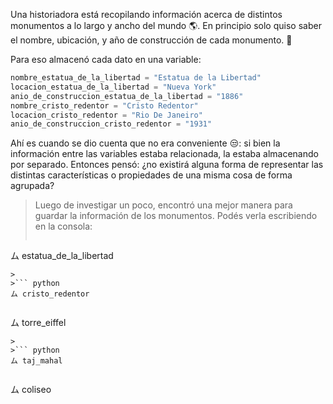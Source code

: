 Una historiadora está recopilando información acerca de distintos monumentos a lo largo y ancho del mundo :earth_americas:. En principio solo quiso saber el nombre, ubicación, y año de construcción de cada monumento. :moyai:

Para eso almacenó cada dato en una variable:

```python
nombre_estatua_de_la_libertad = "Estatua de la Libertad"
locacion_estatua_de_la_libertad = "Nueva York"
anio_de_construccion_estatua_de_la_libertad = "1886"
nombre_cristo_redentor = "Cristo Redentor"
locacion_cristo_redentor = "Rio De Janeiro"
anio_de_construccion_cristo_redentor = "1931"
```

Ahí es cuando se dio cuenta que no era conveniente :unamused:: si bien la información entre las variables estaba relacionada, la estaba almacenando por separado. Entonces pensó: ¿no existirá alguna forma de representar las distintas características o propiedades de una misma cosa de forma agrupada? 

> Luego de investigar un poco, encontró una mejor manera para guardar la información de los monumentos. Podés verla escribiendo en la consola:
>
>``` python
ム estatua_de_la_libertad
```
>
>``` python
ム cristo_redentor
```
>
>``` python
ム torre_eiffel
```
>
>``` python
ム taj_mahal
```
>
>``` python
ム coliseo
```